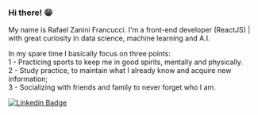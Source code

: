 ### Hi there! 😁

 My name is Rafael Zanini Francucci. I'm a front-end developer (ReactJS) | with great curiosity in data science, machine learning and A.I.
 
In my spare time I basically focus on three points:<br />
1 - Practicing sports to keep me in good spirits, mentally and physically.<br />
2 - Study practice, to maintain what I already know and acquire new information;<br />
3 - Socializing with friends and family to never forget who I am.<br />

[![Linkedin Badge](https://img.shields.io/badge/-LinkedIn-blue?style=flat-square&logo=Linkedin&logoColor=white&link=https://https://www.linkedin.com/in/rafaelzaninifrancucci/)](https://www.linkedin.com/in/rafaelzaninifrancucci/)
